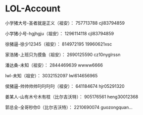 # LOL-Account

小学猪大号-圣者就是正义（祖安）：
757713788
cjl83794859

小学猪小号-hgjhgju（祖安）：
1296114118
cjl83794859

徐猪逼-徐少12345（祖安）：
814972195
19960621xsc

家浩猪-上班只为摸鱼（祖安）：
2690125590
cz10nyglrssn

潘达桑-未知（祖安）：
2844469639
wwww6666

lwl-未知（祖安）：
3032152097 
lwl614656965

侯猪逼-帅帅帅帅叼叼叼叼（祖安）：
641184674
hjr05291320

姜某人-山有木兮木有枝（比尔吉沃特）：
905176561
heng30012368

郭总全-全哥秒你0（比尔吉沃特）：
2210690074
guozongquan...
